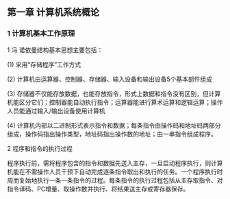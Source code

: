 ## 第一章 计算机系统概论
### 1 计算机基本工作原理
1 冯 诺依曼结构基本思想主要包括：

(1) 采用“存储程序”工作方式

(2) 计算机由运算器、控制器、存储器、输入设备和输出设备5个基本部件组成

(3) 存储器不仅能存放数据，也能存放指令，形式上数据和指令没有区别，但计算机能区分它们；控制器能自动执行指令；运算器能进行算术运算和逻辑运算；操作人员能通过输入/输出设备使用计算机

(4) 计算机内部以二进制形式表示指令和数据；每条指令由操作码和地址码两部分组成，操作码指出操作类型，地址码指出操作数的地址；由一串指令组成程序。

2 程序和指令的执行过程

程序执行前，需将程序包含的指令和数据先送入主存，一旦启动程序执行，则计算机能在不需操作人员干预下自动完成逐条指令取出和执行的任务。一个程序执行时周而复始地执行一条一条指令的过程。每条指令的执行过程包括从主存取指令、对指令译码、PC增量、取操作数并执行、将结果送主存或寄存器保存。


